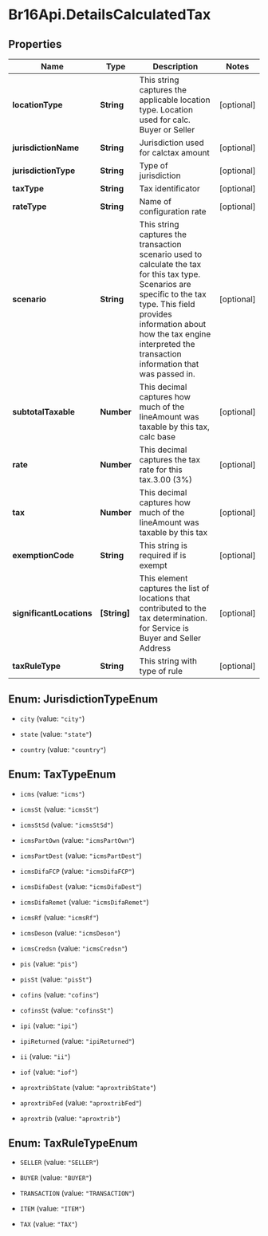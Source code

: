 # Br16Api.DetailsCalculatedTax

## Properties
Name | Type | Description | Notes
------------ | ------------- | ------------- | -------------
**locationType** | **String** | This string captures the applicable location type. Location used for calc. Buyer or Seller | [optional] 
**jurisdictionName** | **String** | Jurisdiction used for calctax amount | [optional] 
**jurisdictionType** | **String** | Type of jurisdiction | [optional] 
**taxType** | **String** | Tax identificator | [optional] 
**rateType** | **String** | Name of configuration rate | [optional] 
**scenario** | **String** | This string captures the transaction scenario used to calculate the tax for this tax type. Scenarios are specific to the tax type. This field provides information about how the tax engine interpreted the transaction information that was passed in. | [optional] 
**subtotalTaxable** | **Number** | This decimal captures how much of the lineAmount was taxable by this tax, calc base | [optional] 
**rate** | **Number** | This decimal captures the tax rate for this tax.3.00 (3%) | [optional] 
**tax** | **Number** | This decimal captures how much of the lineAmount was taxable by this tax | [optional] 
**exemptionCode** | **String** | This string is required if is exempt | [optional] 
**significantLocations** | **[String]** | This element captures the list of locations that contributed to the tax determination. for Service is Buyer and Seller Address | [optional] 
**taxRuleType** | **String** | This string with type of rule | [optional] 


<a name="JurisdictionTypeEnum"></a>
## Enum: JurisdictionTypeEnum


* `city` (value: `"city"`)

* `state` (value: `"state"`)

* `country` (value: `"country"`)




<a name="TaxTypeEnum"></a>
## Enum: TaxTypeEnum


* `icms` (value: `"icms"`)

* `icmsSt` (value: `"icmsSt"`)

* `icmsStSd` (value: `"icmsStSd"`)

* `icmsPartOwn` (value: `"icmsPartOwn"`)

* `icmsPartDest` (value: `"icmsPartDest"`)

* `icmsDifaFCP` (value: `"icmsDifaFCP"`)

* `icmsDifaDest` (value: `"icmsDifaDest"`)

* `icmsDifaRemet` (value: `"icmsDifaRemet"`)

* `icmsRf` (value: `"icmsRf"`)

* `icmsDeson` (value: `"icmsDeson"`)

* `icmsCredsn` (value: `"icmsCredsn"`)

* `pis` (value: `"pis"`)

* `pisSt` (value: `"pisSt"`)

* `cofins` (value: `"cofins"`)

* `cofinsSt` (value: `"cofinsSt"`)

* `ipi` (value: `"ipi"`)

* `ipiReturned` (value: `"ipiReturned"`)

* `ii` (value: `"ii"`)

* `iof` (value: `"iof"`)

* `aproxtribState` (value: `"aproxtribState"`)

* `aproxtribFed` (value: `"aproxtribFed"`)

* `aproxtrib` (value: `"aproxtrib"`)




<a name="TaxRuleTypeEnum"></a>
## Enum: TaxRuleTypeEnum


* `SELLER` (value: `"SELLER"`)

* `BUYER` (value: `"BUYER"`)

* `TRANSACTION` (value: `"TRANSACTION"`)

* `ITEM` (value: `"ITEM"`)

* `TAX` (value: `"TAX"`)




